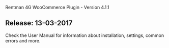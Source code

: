 Rentman 4G WooCommerce Plugin - Version 4.1.1

Release: 13-03-2017
-----------------------------
Check the User Manual for information about installation, settings, common errors and more.
